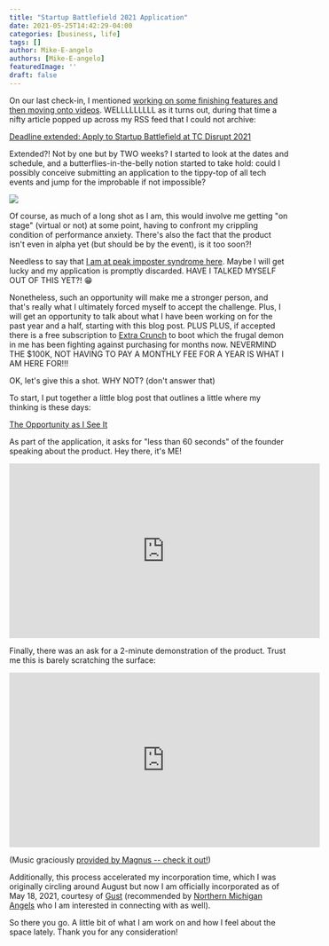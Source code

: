 ```yaml
---
title: "Startup Battlefield 2021 Application"
date: 2021-05-25T14:42:29-04:00
categories: [business, life]
tags: []
author: Mike-E-angelo
authors: [Mike-E-angelo]
featuredImage: ''
draft: false
---
```


On our last check-in, I mentioned [working on some finishing features and then moving onto videos](/2021/05/may-2021-status-update/).  WELLLLLLLLL as it turns out, during that time a nifty article popped up across my RSS feed that I could not archive: 

[Deadline extended: Apply to Startup Battlefield at TC Disrupt 2021](https://techcrunch.com/2021/05/14/deadline-extended-apply-to-startup-battlefield-at-tc-disrupt-2021/)

Extended?!  Not by one but by TWO weeks?  I started to look at the dates and schedule, and a butterflies-in-the-belly notion started to take hold: could I possibly conceive submitting an application to the tippy-top of all tech events and jump for the improbable if not impossible?

![](https://media3.giphy.com/media/XWwIzh5GIWWf6/giphy.gif?cid=ecf05e47rfzcr28y5ync4a8ach2mhlcn4eer94xb0xw6e0mv&rid=giphy.gif&ct=g)

Of course, as much of a long shot as I am, this would involve me getting "on stage" (virtual or not) at some point, having to confront my crippling condition of performance anxiety.  There's also the fact that the product isn't even in alpha yet (but should be by the event), is it too soon?!

Needless to say that [I am at peak imposter syndrome here](https://en.wikipedia.org/wiki/Impostor_syndrome).  Maybe I will get lucky and my application is promptly discarded.  HAVE I TALKED MYSELF OUT OF THIS YET?! 😁

Nonetheless, such an opportunity will make me a stronger person, and that's really what I ultimately forced myself to accept the challenge.  Plus, I will get an opportunity to talk about what I have been working on for the past year and a half, starting with this blog post. PLUS PLUS, if accepted there is a free subscription to [Extra Crunch](https://techcrunch.com/extracrunch/) to boot which the frugal demon in me has been fighting against purchasing for months now.  NEVERMIND THE $100K, NOT HAVING TO PAY A MONTHLY FEE FOR A YEAR IS WHAT I AM HERE FOR!!!

OK, let's give this a shot. WHY NOT? (don't answer that)

To start, I put together a little blog post that outlines a little where my thinking is these days:

[The Opportunity as I See It](/2021/05/the-opportunity-as-i-see-it/)

As part of the application, it asks for "less than 60 seconds" of the founder speaking about the product.  Hey there, it's ME!

<iframe width="560" height="315"
src="https://www.youtube.com/embed/S5lSVNwH_Mg" 
frameborder="0" 
allow="accelerometer; autoplay; encrypted-media; gyroscope; picture-in-picture" 
allowfullscreen></iframe>

Finally, there was an ask for a 2-minute demonstration of the product.  Trust me this is barely scratching the surface:

<iframe width="560" height="315"
src="https://www.youtube.com/embed/YI0U8wJSqfU" 
frameborder="0" 
allow="accelerometer; autoplay; encrypted-media; gyroscope; picture-in-picture" 
allowfullscreen></iframe>

(Music graciously [provided by Magnus -- check it out!](https://www.youtube.com/playlist?list=PLxjh1RG48lm2fGEK-bF6vVM1dTpGGIywe))

Additionally, this process accelerated my incorporation time, which I was originally circling around August but now I am officially incorporated as of May 18, 2021, courtesy of [Gust](https://gust.com/launch?partner_code=60a3de47e89d960004e4ee18) (recommended by [Northern Michigan Angels](https://www.northernmichiganangels.com/) who I am interested in connecting with as well).

So there you go.  A little bit of what I am work on and how I feel about the space lately.  Thank you for any consideration!
